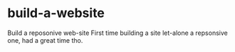 # build-a-website
Build a reposonive web-site
First time building a site let-alone a repsonsive one, had a great time tho. 
